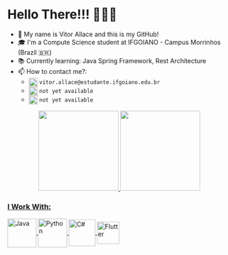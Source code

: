 # Hello There!!! 🖤👋🏻

- 🧒 My name is Vitor Allace and this is my GitHub!
- 🎓 I'm a Compute Science student at IFGOIANO - Campus Morrinhos (Brazil 🇧🇷)
- 📚 Currently learning: Java Spring Framework, Rest Architecture
- 📫 How to contact me?:
  - <img align="center" alt="Email" width="20" src="https://cdn.iconscout.com/icon/free/png-256/free-gmail-30-722694.png"> `vitor.allace@estudante.ifgoiano.edu.br`
  - <img align="center" alt="Instagram" width="20" src="https://upload.wikimedia.org/wikipedia/commons/thumb/4/43/Insta.svg/512px-Insta.svg.png?20210913191214"> `not yet available`
  - <img align="center" alt="LinkedIn" width="20" src="https://upload.wikimedia.org/wikipedia/commons/f/f9/Linkedin_Shiny_Icon.svg"> `not yet available`
<div align="center">
  <a href="https://github.com/vitorbcc2021">
  <img height="180em" src="https://github-readme-stats.vercel.app/api?username=vitorbcc2021&show_icons=true&theme=outrun&include_all_commits=true&count_private=true"/>
  <img height="180em" src="https://github-readme-stats.vercel.app/api/top-langs/?username=vitorbcc2021&layout=compact&langs_count=7&theme=outrun"/>
</div>
  
### I Work With:
  
  <div style="display: inline_block">
    <img align="center" alt="Java" width="65" src="https://cdn.jsdelivr.net/gh/devicons/devicon/icons/java/java-original-wordmark.svg">
    <img align="center" alt="Python" width="65" src="https://cdn.jsdelivr.net/gh/devicons/devicon/icons/python/python-original.svg">
    <img align="center" alt="C#" width="60" src="https://cdn.jsdelivr.net/gh/devicons/devicon/icons/csharp/csharp-original.svg">
    <img align="center" alt="Flutter" width="50" src="https://cdn.jsdelivr.net/gh/devicons/devicon/icons/flutter/flutter-original.svg" />
  </div>
